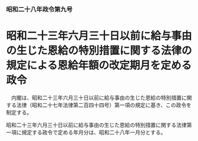 ### 昭和二十八年政令第九号  
# 昭和二十三年六月三十日以前に給与事由の生じた恩給の特別措置に関する法律の規定による恩給年額の改定期月を定める政令  
　内閣は、昭和二十三年六月三十日以前に給与事由の生じた恩給の特別措置に関する法律（昭和二十七年法律第二百四十四号）第一項の規定に基き、この政令を制定する。  
  
昭和二十三年六月三十日以前に給与事由の生じた恩給の特別措置に関する法律第一項に規定する政令で定める年月分は、昭和二十八年一月分とする。  
  
